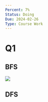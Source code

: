 ```yaml
---
Percent: 7%
Status: Doing
Due: 2024-02-26
Type: Course Work
---
```

# Q1
## BFS
![](BSF_CWK1.png)
## DFS
